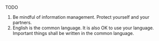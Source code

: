 TODO

1. Be mindful of information management. Protect yourself and your partners. 
1. English is the common language. It is also OK to use your language. Important things shall be written in the common language. 

